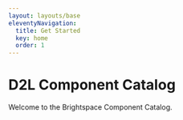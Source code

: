 ```yaml
---
layout: layouts/base
eleventyNavigation:
  title: Get Started
  key: home
  order: 1
---
```


# D2L Component Catalog

Welcome to the Brightspace Component Catalog.
